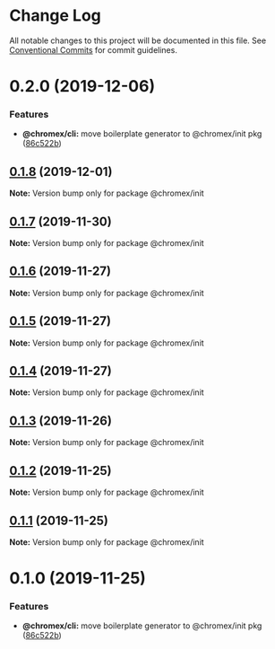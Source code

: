 # Change Log

All notable changes to this project will be documented in this file.
See [Conventional Commits](https://conventionalcommits.org) for commit guidelines.

# 0.2.0 (2019-12-06)


### Features

* **@chromex/cli:** move boilerplate generator to @chromex/init pkg ([86c522b](https://github.com/bluepropane/chromex/commit/86c522b))





## [0.1.8](https://github.com/bluepropane/chromex/compare/@chromex/init@0.1.7...@chromex/init@0.1.8) (2019-12-01)

**Note:** Version bump only for package @chromex/init





## [0.1.7](https://github.io/bluepropane/chromex/compare/@chromex/init@0.1.6...@chromex/init@0.1.7) (2019-11-30)

**Note:** Version bump only for package @chromex/init





## [0.1.6](https://github.io/bluepropane/chromex/compare/@chromex/init@0.1.5...@chromex/init@0.1.6) (2019-11-27)

**Note:** Version bump only for package @chromex/init





## [0.1.5](https://github.io/bluepropane/chromex/compare/@chromex/init@0.1.4...@chromex/init@0.1.5) (2019-11-27)

**Note:** Version bump only for package @chromex/init





## [0.1.4](https://github.com/bluepropane/create-chrome-extension/compare/@chromex/init@0.1.3...@chromex/init@0.1.4) (2019-11-27)

**Note:** Version bump only for package @chromex/init





## [0.1.3](https://github.com/bluepropane/create-chrome-extension/compare/@chromex/init@0.1.2...@chromex/init@0.1.3) (2019-11-26)

**Note:** Version bump only for package @chromex/init





## [0.1.2](https://github.com/bluepropane/create-chrome-extension/compare/@chromex/init@0.1.1...@chromex/init@0.1.2) (2019-11-25)

**Note:** Version bump only for package @chromex/init





## [0.1.1](https://github.com/bluepropane/create-chrome-extension/compare/@chromex/init@0.1.0...@chromex/init@0.1.1) (2019-11-25)

**Note:** Version bump only for package @chromex/init





# 0.1.0 (2019-11-25)


### Features

* **@chromex/cli:** move boilerplate generator to @chromex/init pkg ([86c522b](https://github.com/bluepropane/create-chrome-extension/commit/86c522b2f2c2b94d79d8f171eb5f81b6435d7569))
